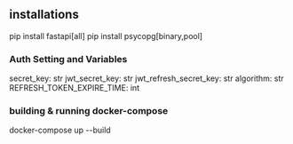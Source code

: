 ## installations
pip install fastapi[all]
pip install psycopg[binary,pool]


### Auth Setting and Variables
secret_key: str
jwt_secret_key: str
jwt_refresh_secret_key: str
algorithm: str
REFRESH_TOKEN_EXPIRE_TIME: int 


### building & running docker-compose
docker-compose up --build